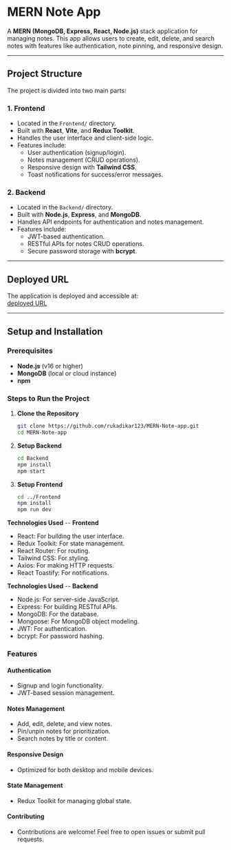 # MERN Note App

A **MERN (MongoDB, Express, React, Node.js)** stack application for managing notes. This app allows users to create, edit, delete, and search notes with features like authentication, note pinning, and responsive design.

---

## Project Structure

The project is divided into two main parts:

### 1. **Frontend**
- Located in the `Frontend/` directory.
- Built with **React**, **Vite**, and **Redux Toolkit**.
- Handles the user interface and client-side logic.
- Features include:
  - User authentication (signup/login).
  - Notes management (CRUD operations).
  - Responsive design with **Tailwind CSS**.
  - Toast notifications for success/error messages.

### 2. **Backend**
- Located in the `Backend/` directory.
- Built with **Node.js**, **Express**, and **MongoDB**.
- Handles API endpoints for authentication and notes management.
- Features include:
  - JWT-based authentication.
  - RESTful APIs for notes CRUD operations.
  - Secure password storage with **bcrypt**.

---


## Deployed URL

The application is deployed and accessible at:  
[deployed URL](https://mern-note-app-1-1cgt.onrender.com)

---

## Setup and Installation

### Prerequisites
- **Node.js** (v16 or higher)
- **MongoDB** (local or cloud instance)
- **npm** 

### Steps to Run the Project

1. **Clone the Repository**
   ```bash
   git clone https://github.com/rukadikar123/MERN-Note-app.git
   cd MERN-Note-app

2. **Setup Backend**  
    ```bash
   cd Backend
   npm install
   npm start

2. **Setup Frontend**  
    ```bash
   cd ../Frontend
   npm install
   npm run dev
   ```

**Technologies Used** --
 **Frontend**
- React: For building the user interface.
- Redux Toolkit: For state management.
- React Router: For routing.
- Tailwind CSS: For styling.
- Axios: For making HTTP requests.
- React Toastify: For notifications.

**Technologies Used** --
 **Backend**
 - Node.js: For server-side JavaScript.
 - Express: For building RESTful APIs.
 - MongoDB: For the database.
 - Mongoose: For MongoDB object modeling.
 - JWT: For authentication.
 - bcrypt: For password hashing.

 ### Features
 #### Authentication
 - Signup and login functionality.
 - JWT-based session management.

#### Notes Management
- Add, edit, delete, and view notes.
- Pin/unpin notes for prioritization.
- Search notes by title or content.

#### Responsive Design
- Optimized for both desktop and mobile devices.

#### State Management
- Redux Toolkit for managing global state.

#### Contributing
- Contributions are welcome! Feel free to open issues or submit pull requests.